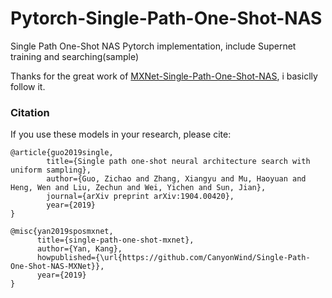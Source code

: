 # Pytorch-Single-Path-One-Shot-NAS
Single Path One-Shot NAS Pytorch implementation, include Supernet training and searching(sample)

Thanks for the great work of [MXNet-Single-Path-One-Shot-NAS](https://github.com/CanyonWind/MXNet-Single-Path-One-Shot-NAS), i basiclly follow it.


### Citation
If you use these models in your research, please cite:
```
@article{guo2019single,
        title={Single path one-shot neural architecture search with uniform sampling},
        author={Guo, Zichao and Zhang, Xiangyu and Mu, Haoyuan and Heng, Wen and Liu, Zechun and Wei, Yichen and Sun, Jian},
        journal={arXiv preprint arXiv:1904.00420},
        year={2019}
}
```

```
@misc{yan2019sposmxnet,
      title={single-path-one-shot-mxnet},
      author={Yan, Kang},
      howpublished={\url{https://github.com/CanyonWind/Single-Path-One-Shot-NAS-MXNet}},
      year={2019}
}
```
